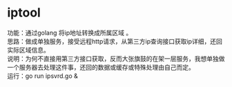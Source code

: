 # iptool
功能：通过golang 将ip地址转换成所属区域 。  
思路：做成单独服务，接受远程http请求，从第三方ip查询接口获取ip详细，还回实际区域信息。  
说明：为何不直接用第三方接口获取，反而大张旗鼓的在架一层服务，我想单独做一个服务器去处理这件事，还回的数据或缓存或特殊处理由自己而定。  
运行：go run ipsvrd.go &

